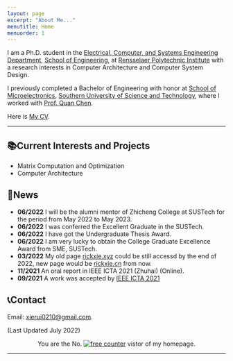 ```yaml
---
layout: page
excerpt: "About Me..."
menutitle: Home
menuorder: 1
---
```

I am a Ph.D. student in the [Electrical, Computer, and Systems Engineering Department](https://www.ecse.rpi.edu/), [School of Engineering](https://eng.rpi.edu/), at [Rensselaer Polytechnic Institute](https://www.rpi.edu/) with a research interests in Computer Architecture and Computer System Design.

I previously completed a Bachelor of Engineering with honor at [School of Microelectronics](https://sme.sustech.edu.cn/en/), [Southern University of Science and Technology](https://www.sustech.edu.cn/en/), where I worked with [Prof. Quan Chen](https://sme.sustech.edu.cn/en/index/teacher/neiye/id/40.html).

Here is [My CV](doc\xie_cv_display.pdf).

---

## 📚Current Interests and Projects

- Matrix Computation and Optimization
- Computer Architecture

## 📰News

* **06/2022** I will be the alumni mentor of Zhicheng College at SUSTech for the period from May 2022 to May 2023.
* **06/2022** I was conferred the Excellent Graduate in the SUSTech.
* **06/2022** I have got the Undergraduate Thesis Award.
* **06/2022** I am very lucky to obtain the College Graduate Excellence Award from SME, SUSTech.
* **03/2022** My old page [rickxie.xyz](https://rickxie.xyz) could be still accessd by the end of 2022, new page would be [rickxie.cn](https://rickxie.cn) from now.
* **11/2021** An oral report in IEEE ICTA 2021 (Zhuhai) (Online).
* **09/2021** A work was accepted by [IEEE ICTA 2021](http://www.ieee-icta.net/)

## 📞Contact

Email: [xierui0210@gmail.com](mailto:xierui0210@gmail.com).

(Last Updated July 2022)

<div align=center>You are the No. <a href='https://www.counter12.com'><img src='https://www.counter12.com/img-Ay4w35cD6aCbb3Z4-22.gif' border='0' alt='free counter'></a> vistor of my homepage.<script type='text/javascript' src='https://www.counter12.com/ad.js?id=Ay4w35cD6aCbb3Z4'></script></div>

---

<!-- for rickxie.cn -->

<script type='text/javascript' id='clustrmaps' src='//cdn.clustrmaps.com/map_v2.js?cl=ffffff&w=300&t=n&d=3p-vIrt5cRJ99hVpVm3E0PmXHIg3YvSe4uSxEE5vp7Q'></script>
